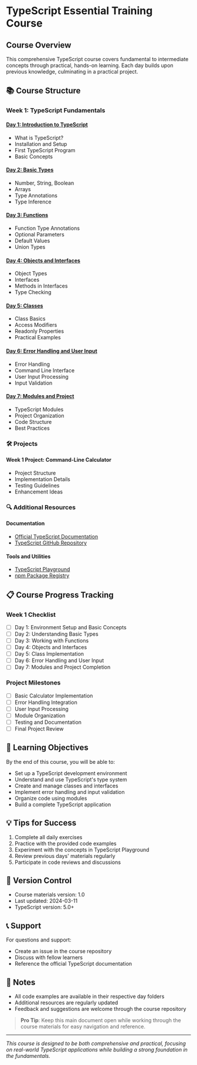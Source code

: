 # TypeScript Essential Training Course

## Course Overview
This comprehensive TypeScript course covers fundamental to intermediate concepts through practical, hands-on learning. Each day builds upon previous knowledge, culminating in a practical project.

## 📚 Course Structure

### Week 1: TypeScript Fundamentals

#### [Day 1: Introduction to TypeScript](Docs/course/week-1/d01.md)
- What is TypeScript?
- Installation and Setup
- First TypeScript Program
- Basic Concepts

#### [Day 2: Basic Types](Docs/course/week-1/d02.md)
- Number, String, Boolean
- Arrays
- Type Annotations
- Type Inference

#### [Day 3: Functions](Docs/course/week-1/d03.md)
- Function Type Annotations
- Optional Parameters
- Default Values
- Union Types

#### [Day 4: Objects and Interfaces](Docs/course/week-1/d04.md)
- Object Types
- Interfaces
- Methods in Interfaces
- Type Checking

#### [Day 5: Classes](Docs/course/week-1/d05.md)
- Class Basics
- Access Modifiers
- Readonly Properties
- Practical Examples

#### [Day 6: Error Handling and User Input](Docs/course/week-1/d06.md)
- Error Handling
- Command Line Interface
- User Input Processing
- Input Validation

#### [Day 7: Modules and Project](Docs/course/week-1/d07.md)
- TypeScript Modules
- Project Organization
- Code Structure
- Best Practices

### 🛠️ Projects

#### Week 1 Project: Command-Line Calculator
- Project Structure
- Implementation Details
- Testing Guidelines
- Enhancement Ideas

<!-- ### 📑 Quick Reference Guides

#### Setup and Configuration
- [TypeScript Installation Guide](setup-guide.md)
- [Development Environment Setup](dev-environment.md)
- [VS Code Configuration](vscode-config.md)

#### Best Practices
- [TypeScript Coding Standards](coding-standards.md)
- [Error Handling Guidelines](error-handling.md)
- [Module Organization](module-organization.md) -->

### 🔍 Additional Resources

#### Documentation
- [Official TypeScript Documentation](https://www.typescriptlang.org/docs/)
- [TypeScript GitHub Repository](https://github.com/microsoft/TypeScript)

#### Tools and Utilities
- [TypeScript Playground](https://www.typescriptlang.org/play)
- [npm Package Registry](https://www.npmjs.com/)

## 📋 Course Progress Tracking

### Week 1 Checklist
- [ ] Day 1: Environment Setup and Basic Concepts
- [ ] Day 2: Understanding Basic Types
- [ ] Day 3: Working with Functions
- [ ] Day 4: Objects and Interfaces
- [ ] Day 5: Class Implementation
- [ ] Day 6: Error Handling and User Input
- [ ] Day 7: Modules and Project Completion

### Project Milestones
- [ ] Basic Calculator Implementation
- [ ] Error Handling Integration
- [ ] User Input Processing
- [ ] Module Organization
- [ ] Testing and Documentation
- [ ] Final Project Review

## 🎯 Learning Objectives
By the end of this course, you will be able to:
- Set up a TypeScript development environment
- Understand and use TypeScript's type system
- Create and manage classes and interfaces
- Implement error handling and input validation
- Organize code using modules
- Build a complete TypeScript application

## 💡 Tips for Success
1. Complete all daily exercises
2. Practice with the provided code examples
3. Experiment with the concepts in TypeScript Playground
4. Review previous days' materials regularly
5. Participate in code reviews and discussions

## 🔄 Version Control
- Course materials version: 1.0
- Last updated: 2024-03-11
- TypeScript version: 5.0+

## 📞 Support
For questions and support:
- Create an issue in the course repository
- Discuss with fellow learners
- Reference the official TypeScript documentation

## 📝 Notes
- All code examples are available in their respective day folders
- Additional resources are regularly updated
- Feedback and suggestions are welcome through the course repository

> **Pro Tip**: Keep this main document open while working through the course materials for easy navigation and reference.

---

*This course is designed to be both comprehensive and practical, focusing on real-world TypeScript applications while building a strong foundation in the fundamentals.*